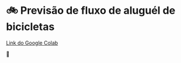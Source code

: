 # :bike: Previsão de fluxo de aluguél de bicicletas

[Link do Google Colab](https://colab.research.google.com/drive/1YeAfleLAfa_g_sAKxwH65B_19JrncxL5?usp=sharing)

:seedling: